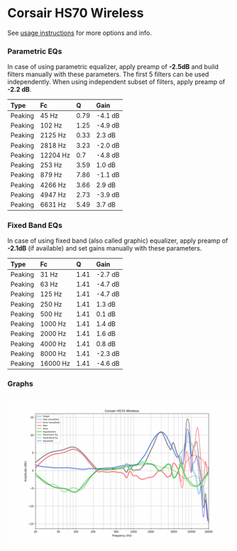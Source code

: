 # Corsair HS70 Wireless
See [usage instructions](https://github.com/jaakkopasanen/AutoEq#usage) for more options and info.

### Parametric EQs
In case of using parametric equalizer, apply preamp of **-2.5dB** and build filters manually
with these parameters. The first 5 filters can be used independently.
When using independent subset of filters, apply preamp of **-2.2 dB**.

| Type    | Fc       |    Q | Gain    |
|:--------|:---------|:-----|:--------|
| Peaking | 45 Hz    | 0.79 | -4.1 dB |
| Peaking | 102 Hz   | 1.25 | -4.9 dB |
| Peaking | 2125 Hz  | 0.33 | 2.3 dB  |
| Peaking | 2818 Hz  | 3.23 | -2.0 dB |
| Peaking | 12204 Hz | 0.7  | -4.8 dB |
| Peaking | 253 Hz   | 3.59 | 1.0 dB  |
| Peaking | 879 Hz   | 7.86 | -1.1 dB |
| Peaking | 4266 Hz  | 3.66 | 2.9 dB  |
| Peaking | 4947 Hz  | 2.73 | -3.9 dB |
| Peaking | 6631 Hz  | 5.49 | 3.7 dB  |

### Fixed Band EQs
In case of using fixed band (also called graphic) equalizer, apply preamp of **-2.1dB**
(if available) and set gains manually with these parameters.

| Type    | Fc       |    Q | Gain    |
|:--------|:---------|:-----|:--------|
| Peaking | 31 Hz    | 1.41 | -2.7 dB |
| Peaking | 63 Hz    | 1.41 | -4.7 dB |
| Peaking | 125 Hz   | 1.41 | -4.7 dB |
| Peaking | 250 Hz   | 1.41 | 1.3 dB  |
| Peaking | 500 Hz   | 1.41 | 0.1 dB  |
| Peaking | 1000 Hz  | 1.41 | 1.4 dB  |
| Peaking | 2000 Hz  | 1.41 | 1.6 dB  |
| Peaking | 4000 Hz  | 1.41 | 0.8 dB  |
| Peaking | 8000 Hz  | 1.41 | -2.3 dB |
| Peaking | 16000 Hz | 1.41 | -4.6 dB |

### Graphs
![](./Corsair%20HS70%20Wireless.png)